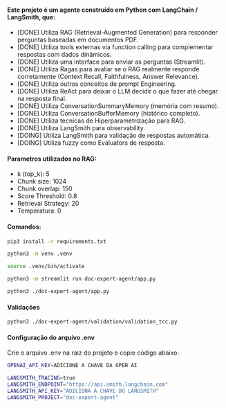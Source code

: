 #### Este projeto é um agente construído em Python com LangChain / LangSmith, que:

- [DONE] Utiliza RAG (Retrieval-Augmented Generation) para responder perguntas baseadas em documentos PDF.
- [DONE] Utiliza tools externas via function calling para complementar respostas com dados dinâmicos.
- [DONE] Utiliza uma interface para enviar as perguntas (Streamlit).
- [DONE] Utiliza Ragas para avaliar se o RAG realmente responde corretamente (Context Recall, Faithfulness, Answer Relevance).
- [DONE] Utiliza outros conceitos de prompt Engineering.
- [DONE] Utiliza ReAct para deixar o LLM decidir o que fazer até chegar na resposta final.
- [DONE] Utiliza ConversationSummaryMemory (memória com resumo).
- [DONE] Utiliza ConversationBufferMemory (histórico completo).
- [DONE] Utiliza tecnicas de Hiperparametrização para RAG.
- [DONE] Utiliza LangSmith para observability.
- [DOING] Utiliza LangSmith para validação de respostas automática.
- [DOING] Utiliza fuzzy como Evaluators de resposta.

#### Parametros utilizados no RAG:
- k (top_k): 5
- Chunk size: 1024
- Chunk overlap: 150
- Score Threshold: 0.8
- Retrieval Strategy: 20
- Temperatura: 0

#### Comandos:
```bash
pip3 install -r requirements.txt

python3 -m venv .venv

source .venv/bin/activate

python3 -m streamlit run doc-expert-agent/app.py

python3 ./doc-expert-agent/app.py
```

#### Validações
```bash
python3 ./doc-expert-agent/validation/validation_tcc.py
```

#### Configuração do arquivo .env
Crie o arquivo .env na raiz do projeto e copie código abaixo:

```bash
OPENAI_API_KEY=ADICIONE A CHAVE DA OPEN AI

LANGSMITH_TRACING=true
LANGSMITH_ENDPOINT="https://api.smith.langchain.com"
LANGSMITH_API_KEY="ADICIONA A CHAVE DO LANGSMITH"
LANGSMITH_PROJECT="doc-expert-agent"
```
